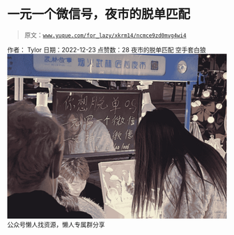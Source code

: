 # 一元一个微信号，夜市的脱单匹配

> 原文：[`www.yuque.com/for_lazy/xkrm14/ncmce9zd0mvg4wi4`](https://www.yuque.com/for_lazy/xkrm14/ncmce9zd0mvg4wi4)

<ne-p id="ufa86ea1e" data-lake-id="ufa86ea1e"><ne-text id="u0572e3de">作者： Tylor</ne-text></ne-p> <ne-p id="u247135c7" data-lake-id="u247135c7"><ne-text id="uaf61e9da">日期：2022-12-23</ne-text></ne-p> <ne-p id="u81fe02b6" data-lake-id="u81fe02b6"><ne-text id="u9441bb31">点赞数：</ne-text><ne-text id="u24928b77" ne-bold="true">28</ne-text></ne-p> <ne-hole id="u1aeb415e" data-lake-id="u1aeb415e"><ne-card data-card-name="hr" data-card-type="block" id="wqYsZ" data-event-boundary="card"><ne-p id="u8851d402" data-lake-id="u8851d402"><ne-text id="u73cdef10">夜市的脱单匹配 空手套白狼</ne-text></ne-p> <ne-p id="u461db003" data-lake-id="u461db003"><ne-card data-card-name="image" data-card-type="inline" id="uomc6" data-event-boundary="card">![](img/63badd8d6219db33901259458c9ac70f.png)</ne-card></ne-p> <ne-hole id="u66298fb8" data-lake-id="u66298fb8"><ne-card data-card-name="hr" data-card-type="block" id="ftyy9" data-event-boundary="card"><ne-p id="u8248e19d" data-lake-id="u8248e19d"><ne-text id="ue7b7c326">公众号懒人找资源，懒人专属群分享</ne-text></ne-p></ne-card></ne-hole></ne-card></ne-hole>